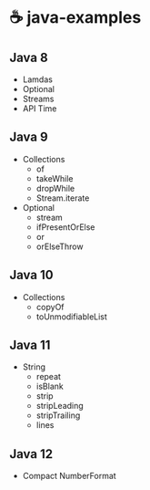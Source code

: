 # ☕ java-examples

## Java 8
- Lamdas
- Optional
- Streams
- API Time

## Java 9
- Collections
  - of
  - takeWhile
  - dropWhile
  - Stream.iterate
- Optional
  - stream
  - ifPresentOrElse
  - or
  - orElseThrow

## Java 10
- Collections
  - copyOf
  - toUnmodifiableList

## Java 11
- String
  - repeat
  - isBlank
  - strip
  - stripLeading
  - stripTrailing
  - lines

## Java 12
- Compact NumberFormat
